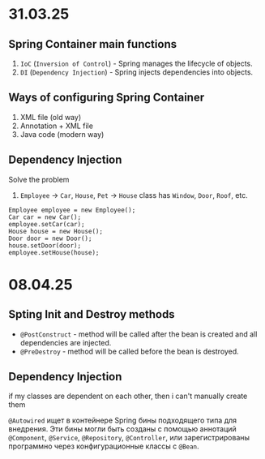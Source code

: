 # 31.03.25
## Spring Container main functions
1. `IoC` (`Inversion of Control`) - Spring manages the lifecycle of objects.
2. `DI` (`Dependency Injection`) - Spring injects dependencies into objects.

## Ways of configuring Spring Container
1. XML file (old way)
2. Annotation + XML file
3. Java code (modern way)

## Dependency Injection
Solve the problem
1. `Employee` -> `Car`, `House`, `Pet` -> `House` class has `Window`, `Door`, `Roof`, etc.

```
Employee employee = new Employee();
Car car = new Car();
employee.setCar(car);
House house = new House();
Door door = new Door();
house.setDoor(door);
employee.setHouse(house);
```

# 08.04.25
## Spting Init and Destroy methods
- `@PostConstruct` - method will be called after the bean is created and all dependencies are injected.
- `@PreDestroy` - method will be called before the bean is destroyed.

## Dependency Injection 
if my classes are dependent on each other, then i can't manually create them

`@Autowired` ищет в контейнере Spring бины подходящего типа для внедрения. Эти бины могли быть созданы с помощью аннотаций `@Component`, `@Service`, `@Repository`, `@Controller`, или зарегистрированы программно через конфигурационные классы с `@Bean`.